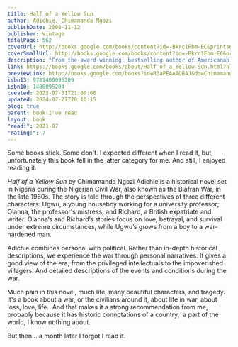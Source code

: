 ```yaml
---
title: Half of a Yellow Sun
author: Adichie, Chimamanda Ngozi
publishDate: 2008-11-12
publisher: Vintage
totalPage: 562
coverUrl: http://books.google.com/books/content?id=-Bkrc1Fbm-EC&printsec=frontcover&img=1&zoom=1&edge=curl&source=gbs_api
coverSmallUrl: http://books.google.com/books/content?id=-Bkrc1Fbm-EC&printsec=frontcover&img=1&zoom=5&edge=curl&source=gbs_api
description: "From the award-winning, bestselling author of Americanah and We Should All Be Feminists—a haunting story of love and war • Recipient of the Women’s Prize for Fiction “Winner of Winners” award With effortless grace, celebrated author Chimamanda Ngozi Adichie illuminates a seminal moment in modern African history: Biafra's impassioned struggle to establish an independent republic in southeastern Nigeria during the late 1960s. We experience this tumultuous decade alongside five unforgettable characters: Ugwu, a thirteen-year-old houseboy who works for Odenigbo, a university professor full of revolutionary zeal; Olanna, the professor’s beautiful young mistress who has abandoned her life in Lagos for a dusty town and her lover’s charm; and Richard, a shy young Englishman infatuated with Olanna’s willful twin sister Kainene. Half of a Yellow Sun is a tremendously evocative novel of the promise, hope, and disappointment of the Biafran war."
link: https://books.google.com/books/about/Half_of_a_Yellow_Sun.html?hl=&id=R3aPEAAAQBAJ
previewLink: http://books.google.com/books?id=R3aPEAAAQBAJ&dq=Chimamanda+Ngozi+Adichie,+Half+of+a+Yellow+Sun&hl=&as_pt=BOOKS&cd=1&source=gbs_api
isbn13: 9781400095209
isbn10: 1400095204
created: 2023-07-31T21:00:00
updated: 2024-07-27T20:10:15
blog: true
parent: book I've read
layout: book
"read:": 2021-07
"rating:": 7
---
```

  
Some books stick. Some don't. I expected different when I read it, but, unfortunately this book fell in the latter category for me. And still, I enjoyed reading it.  
  
_Half of a Yellow Sun_ by Chimamanda Ngozi Adichie is a historical novel set in Nigeria during the Nigerian Civil War, also known as the Biafran War, in the late 1960s. The story is told through the perspectives of three different characters: Ugwu, a young houseboy working for a university professor; Olanna, the professor's mistress; and Richard, a British expatriate and writer. Olanna’s and Richard’s stories focus on love, betrayal, and survival under extreme circumstances, while Ugwu’s grows from a boy to a war-hardened man.  
  
Adichie combines personal with political. Rather than in-depth historical descriptions, we experience the war through personal narratives. It gives a good view of the era, from the privileged intellectuals to the impoverished villagers. And detailed descriptions of the events and conditions during the war.  
  
Much pain in this novel, much life, many beautiful characters, and tragedy.  It's a book about a war, or the civilians around it, about life in war, about loss, love, life.  And that makes it a strong recommendation from me, probably because it has historic connotations of a country,  a part of the world, I know nothing about.  
  
But then... a month later I forgot I read it.  

